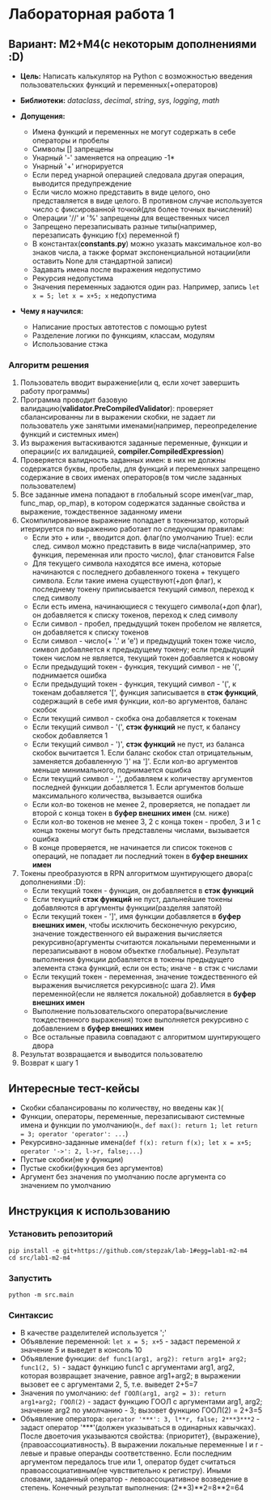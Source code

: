 # Лабораторная работа 1
## Вариант: M2+M4(с некоторым дополнениями :D)

* **Цель:** Написать калькулятор на Python с возможностью введения пользовательских функций и переменных(+операторов)
* **Библиотеки:** *dataclass*, *decimal*, *string*, *sys*, *logging*, *math*
* **Допущения:**
  - Имена функций и переменных не могут содержать в себе операторы и пробелы
  - Символы [] запрещены
  - Унарный '-' заменяется на опреацию -1*
  - Унарный '+' игнорируется
  - Если перед унарной операцией следовала другая операция, выводится предупреждение
  - Если число можно представить в виде целого, оно представляется в виде целого. В противном случае используется число с фиксированной точкой(для более точных вычислений)
  - Операции '//' и  '%' запрещены для вещественных чисел
  - Запрещено перезаписывать разные типы(например, перезаписать функцию f(x) переменной f)
  - В константах(**constants.py**) можно указать максимальное кол-во знаков числа, а также формат экспоненциальной нотации(или оставить None для стандартной записи)
  - Задавать имена после выражения недопустимо
  - Рекурсия недопустима
  - Значения переменных задаются один раз. Например, запись ```let x = 5; let x = x+5; x``` недопустима

* **Чему я научился:**
    - Написание простых автотестов с помощью pytest
    - Разделение логики по функциям, классам, модулям
    - Использование стэка

### Алгоритм решения
  1. Пользователь вводит выражение(или q, если хочет завершить работу программы)
  2. Программа проводит базовую валидацию(**validator.PreCompiledValidator**): проверяет сбалансированны ли в выражении скобки, не задает ли пользователь уже занятыми именами(например, переопределение функций и системных имен)
  3. Из выражения вытаскиваются заданные переменные, функции и операции(с их валидацией, **compiler.CompiledExpression**)
  4. Проверяется валидность заданных имен: в них не должны содержатся буквы, пробелы, для функций и переменных запрещено содержание в своих именах операторов(в том числе заданных пользователем)
  5. Все заданные имена попадают в глобальный scope имен(var_map, func_map, op_map), в котором содержатся заданные свойства и выражение, тождественное заданному имени
  6. Скомпилированное выражение попадает в токенизатор, который итерируется по выражению работает по следующим правилам:
        - Если это + или -, вводится доп. флаг(по умолчанию True): если след. символ можно представить в виде числа(например, это функция, переменная или просто число), флаг становится False
        - Для текущего символа находятся все имена, которые начинаются с последнего добавленного токена + текущего символа. Если такие имена существуют(+доп флаг), к последнему токену приписывается текущий символ, переход к след символу
        - Если есть имена, начинающиеся с текущего символа(+доп флаг), он добавляется к списку токенов, переход к след символу
        - Если символ - пробел, предыдущий токен пробелом не является, он добавляется к списку токенов
        - Если символ - число(+ '.' и 'е') и предыдущий токен тоже число, символ добавляется к предыдущему токену; если предыдущий токен числом не является, текущий токен добавляется к новому
        - Если предыдущий токен - функция, текущий символ - не '(', поднимается ошибка
        - Если предыдущий токен - функция, текущий символ - '(', к токенам добавляется '[', функция записывается в **стэк функций**, содержащий в себе имя функции, кол-во аргументов, баланс скобок
        - Если текущий символ - скобка она добавляется к токенам
        - Если текущий символ - '(', **стэк функций** не пуст, к балансу скобок добавляется 1
        - Если текущий символ - ')', **стэк функций** не пуст, из баланса скобок вычитается 1. Если баланс скобок стал отрицательным, заменяется добавленную ')' на ']'. Если кол-во аргументов меньше минимального, поднимается ошибка
        - Если текущий символ - ',', добавляем к количеству аргументов последней функции добавляется 1. Если аргументов больше максимального количества, вызывается ошибка
        - Если кол-во токенов не менее 2, проверяется, не попадает ли второй с конца токен в **буфер внешних имен** (см. ниже)
        - Если кол-во токенов не менее 3, 2 с конца токен - пробел, 3 и 1 с конца токены могут быть представлены числами, вызывается ошибка
        - В конце проверяется, не начинается ли список токенов с операций, не попадает ли последний токен в **буфер внешних имен**
  7. Токены преобразуются в RPN алгоритмом шунтирующего двора(с дополнениями :D):
        - Если текущий токен - функция, он добавляется в **стэк функций**
        - Если текущий **стэк функций** не пуст, дальнейшие токены добавляются в аргументы функции(разделяя запятой)
        - Если текущий токен - ']', имя функции добавляется в **буфер внешних имен**, чтобы исключить бесконечную рекурсию, значение тождественного ей выражения вычисляется рекурсивно(аргументы считаются локальными переменными и перезаписывают в новом объектке глобальные). Результат выполнения функции добавляется в токены предыдущего элемента стэка функций, если он есть; иначе - в стэк с числами
        - Если текущий токен - переменная, значение тождественного ей выражения вычисляется рекурсивно(с шага 2). Имя переменной(если не является локальной) добавляется в **буфер внешних имен**
        - Выполнение пользовательского оператора(вычисление тождественного выражения) тоже выполняется рекурсивно с добавлением в **буфер внешних имен**
        - Все остальные правила совпадают с алгоритмом шунтирующего двора
  8. Результат возвращается и выводится пользователю
  9. Возврат к шагу 1

## Интересные тест-кейсы
 - Скобки сбалансированы по количеству, но введены как )(
 - Функции, операторы, переменные, перезаписывают системные имена и функции по умолчанию(н., ```def max(): return 1; let return = 3; operator 'operator': ...```)
 - Рекурсивно-заданные имена(```def f(x): return f(x); let x = x+5; operator '->': 2, l->r, false;...```)
 - Пустые скобки(не у функции)
 - Пустые скобки(фукнция без аргументов)
 - Аргумент без значения по умолчанию после аргумента со значением по умолчанию

## Инструкция к использованию

### Установить репозиторий
```pip install -e git+https://github.com/stepzak/lab-1#egg=lab1-m2-m4``` \
```cd src/lab1-m2-m4```

### Запустить
```python -m src.main```

### Синтаксис
* В качестве разделителей используется ';'
* Объявление переменной: ```let x = 5; x+5``` - задаст переменой *x* значение *5* и выведет в консоль 10
* Объявление функции: ```def func1(arg1, arg2): return arg1+ arg2; func1(2, 5)``` - задаст функцию func1 с аргументами arg1, arg2, которая возвращает значение, равное arg1+arg2; в выражении вызовет ее с аргументами 2, 5, т.е. выведет 2+5=7
* Значения по умолчанию: ```def ГООЛ(arg1, arg2 = 3): return arg1+arg2; ГООЛ(2)``` - задаст функцию ГООЛ с аргументами arg1, arg2; значение arg2 по умолчанию - 3; вызовет функцию ГООЛ(2) = 2+3=5
* Объявление оператора: ```operator '***': 3, l**r, false; 2***3***2``` - задаст оператор '\***'(должен указываться в одинарных кавычках). После двоеточия указываются свойства: {приоритет}, {выражение}, {правоассоциативность}. В выражении локальные переменные l и r - левые и правые операнды соответственно. Если последним аргументом передалось true или 1, оператор будет считаться правоассоциативным(не чувствительно к регистру). Иными словами, заданный оператор - левоассоциативное возведение в степень. Конечный результат выполнения: (2\**3)\**2=8\**2=64
